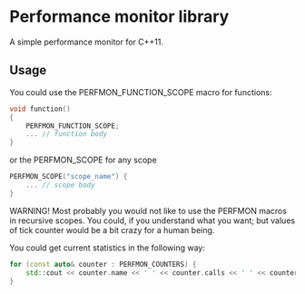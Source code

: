 Performance monitor library
===========================

A simple performance monitor for C++11.


Usage
-----

You could use the PERFMON_FUNCTION_SCOPE macro for functions:

```cpp
void function()
{
    PERFMON_FUNCTION_SCOPE;
    ... // function body
}
```

or the PERFMON_SCOPE for any scope

```cpp
PERFMON_SCOPE("scope_name") {
    ... // scope body
}
```

WARNING! Most probably you would not like to use the PERFMON macros in
recursive scopes. You could, if you understand what you want; but values of
tick counter would be a bit crazy for a human being.

You could get current statistics in the following way:

```cpp
for (const auto& counter : PERFMON_COUNTERS) {
    std::cout << counter.name << ' ' << counter.calls << ' ' << counter.Seconds() << std::endl;
}
```

